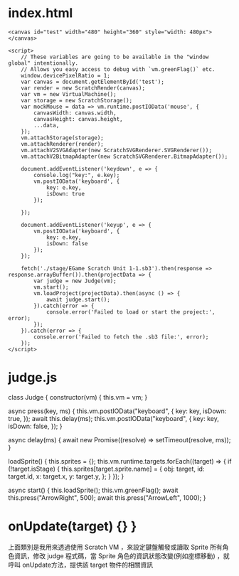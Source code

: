 # index.html
<body>
    <script src="./scratch-vm.js"></script>
    <script src="./scratch-storage.js"></script>
    <script src="./scratch-svg-renderer.js"></script>
    <script src="./scratch-render.js"></script>
    <script src="./judge.js"></script>

    <canvas id="test" width="480" height="360" style="width: 480px"></canvas>

    <script>
        // These variables are going to be available in the "window global" intentionally.
        // Allows you easy access to debug with `vm.greenFlag()` etc.
        window.devicePixelRatio = 1;
        var canvas = document.getElementById('test');
        var render = new ScratchRender(canvas);
        var vm = new VirtualMachine();
        var storage = new ScratchStorage();
        var mockMouse = data => vm.runtime.postIOData('mouse', {
            canvasWidth: canvas.width,
            canvasHeight: canvas.height,
            ...data,
        });
        vm.attachStorage(storage);
        vm.attachRenderer(render);
        vm.attachV2SVGAdapter(new ScratchSVGRenderer.SVGRenderer());
        vm.attachV2BitmapAdapter(new ScratchSVGRenderer.BitmapAdapter());

        document.addEventListener('keydown', e => {
            console.log("key:", e.key);
            vm.postIOData('keyboard', {
                key: e.key,
                isDown: true
            });

        });

        document.addEventListener('keyup', e => {
            vm.postIOData('keyboard', {
                key: e.key,
                isDown: false
            });
        });

        fetch('./stage/EGame Scratch Unit 1-1.sb3').then(response => response.arrayBuffer()).then(projectData => {
            var judge = new Judge(vm);
            vm.start();
            vm.loadProject(projectData).then(async () => {
                await judge.start();
            }).catch(error => {
                console.error('Failed to load or start the project:', error);
            });
        }).catch(error => {
            console.error('Failed to fetch the .sb3 file:', error);
        });
    </script>
</body>

# judge.js
class Judge {
  constructor(vm) {
    this.vm = vm;
  }

  async press(key, ms) {
    this.vm.postIOData("keyboard", {
      key: key,
      isDown: true,
    });
    await this.delay(ms);
    this.vm.postIOData("keyboard", {
      key: key,
      isDown: false,
    });
  }

  async delay(ms) {
    await new Promise((resolve) => setTimeout(resolve, ms));
  }

  loadSprite() {
    this.sprites = {};
    this.vm.runtime.targets.forEach((target) => {
      if (!target.isStage) {
        this.sprites[target.sprite.name] = {
          obj: target,
          id: target.id,
          x: target.x,
          y: target.y,
        };
      }
    });
  }

  async start() {
    this.loadSprite();
    this.vm.greenFlag();
    await this.press("ArrowRight", 500);
    await this.press("ArrowLeft", 1000);
  }

  onUpdate(target) {}
}
===
上面類別是我用來透過使用 Scratch VM  ，來設定鍵盤觸發或讀取 Sprite 所有角色資訊，修改 judge 程式碼，當 Sprite 角色的資訊狀態改變(例如座標移動) ，就呼叫 onUpdate方法，提供該 target 物件的相關資訊

